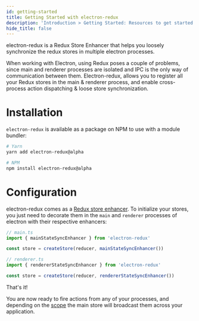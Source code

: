```yaml
---
id: getting-started
title: Getting Started with electron-redux
description: 'Introduction > Getting Started: Resources to get started with electron-redux'
hide_title: false
---
```


electron-redux is a Redux Store Enhancer that helps you loosely synchronize the redux stores in multiple electron processes.

When working with Electron, using Redux poses a couple of problems, since main and renderer processes are isolated and IPC is the only way of communication between them. Electron-redux, allows you to register all your Redux stores in the main & renderer process, and enable cross-process action dispatching & loose store synchronization.

# Installation

`electron-redux` is available as a package on NPM to use with a module bundler:

```sh
# Yarn
yarn add electron-redux@alpha

# NPM
npm install electron-redux@alpha
```

# Configuration

electron-redux comes as a [Redux store enhancer](https://redux.js.org/understanding/thinking-in-redux/glossary#store-enhancer). To initialize your stores, you just need to decorate them in the `main` and `renderer` processes of electron with their respective enhancers:

```ts
// main.ts
import { mainStateSyncEnhancer } from 'electron-redux'

const store = createStore(reducer, mainStateSyncEnhancer())
```

```ts
// renderer.ts
import { rendererStateSyncEnhancer } from 'electron-redux'

const store = createStore(reducer, rendererStateSyncEnhancer())
```

That's it!

You are now ready to fire actions from any of your processes, and depending on the [scope](/introduction/core-concepts#Scoped-actions) the main store will broadcast them across your application.
